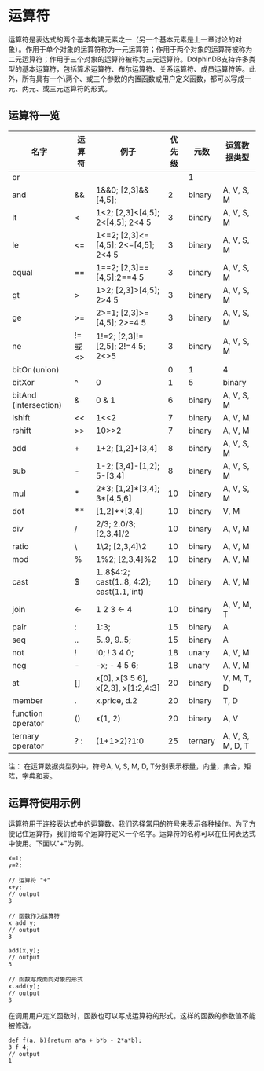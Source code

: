 # 运算符

运算符是表达式的两个基本构建元素之一（另一个基本元素是上一章讨论的对象）。作用于单个对象的运算符称为一元运算符；作用于两个对象的运算符被称为二元运算符；作用于三个对象的运算符被称为三元运算符。DolphinDB支持许多类型的基本运算符，包括算术运算符、布尔运算符、关系运算符、成员运算符等。此外，所有具有一个\两个、或三个参数的内置函数或用户定义函数，都可以写成一元、两元、或三元运算符的形式。

## 运算符一览

| 名字 | 运算符 | 例子 | 优先级 | 元数 | 运算数据类型 |
| --- | --- | --- | --- | --- | --- |
| or | || | 1||0; [2,3]|| [4,5]; 0||[4,5] | 1 | binary | A, V, S, M |
| and | && | 1&&0; [2,3]&&[4,5]; | 2 | binary | A, V, S, M |
| lt | < | 1<2; [2,3]<[4,5]; 2<[4,5]; 2<4 5 | 3 | binary | A, V, S, M |
| le | <= | 1<=2; [2,3]<=[4,5]; 2<=[4,5]; 2<4 5 | 3 | binary | A, V, S, M |
| equal | == | 1==2; [2,3]==[4,5];2==4 5 | 3 | binary | A, V, S, M |
| gt | > | 1>2; [2,3]>[4,5]; 2>4 5 | 3 | binary | A, V, S, M |
| ge | >= | 2>=1; [2,3]>=[4,5]; 2>=4 5 | 3 | binary | A, V, S, M |
| ne | != 或 <> | 1!=2; [2,3]!=[2,5]; 2!=4 5; 2<>5 | 3 | binary | A, V, S, M |
| bitOr (union) | | | 0 | 1 | 4 | binary | A, V, S, M |
| bitXor | ^ | 0 | 1 | 5 | binary | A, V, S, M |
| bitAnd (intersection) | & | 0 & 1 | 6 | binary | A, V, S, M |
| lshift | << | 1<<2 | 7 | binary | A, V, M |
| rshift | >> | 10>>2 | 7 | binary | A, V, M |
| add | + | 1+2; [1,2]+[3,4] | 8 | binary | A, V, S, M |
| sub | - | 1-2; [3,4]-[1,2]; 5-[3,4] | 8 | binary | A, V, S, M |
| mul | \* | 2\*3; [1,2]\*[3,4]; 3\*[4,5,6] | 10 | binary | A, V, S, M |
| dot | \*\* | [1,2]\*\*[3,4] | 10 | binary | V, M |
| div | / | 2/3; 2.0/3; [2,3,4]/2 | 10 | binary | A, V, M |
| ratio | \ | 1\2; [2,3,4]\2 | 10 | binary | A, V, M |
| mod | % | 1%2; [2,3,4]%2 | 10 | binary | A, V, M |
| cast | $ | 1..8$4:2; cast(1..8, 4:2); cast(1.1,`int) | 10 | binary | A, V, M |
| join | <- | 1 2 3 <- 4 | 10 | binary | A, V, M, T |
| pair | : | 1:3; | 15 | binary | A |
| seq | .. | 5..9, 9..5; | 15 | binary | A |
| not | ! | !0; ! 3 4 0; | 18 | unary | A, V, M |
| neg | - | -x; - 4 5 6; | 18 | unary | A, V, M |
| at | [] | x[0], x[3 5 6], x[2,3], x[1:2,4:3] | 20 | binary | V, M, T, D |
| member | . | x.price, d.2 | 20 | binary | T, D |
| function operator | () | x(1, 2) | 20 | binary | A, V |
| ternary operator | ? : | (1+1>2)?1:0 | 25 | ternary | A, V, S, M, D, T |

注： 在运算数据类型列中，符号A, V, S, M, D, T分别表示标量，向量，集合，矩阵，字典和表。

## 运算符使用示例

运算符用于连接表达式中的运算数。我们选择常用的符号来表示各种操作。为了方便记住运算符，我们给每个运算符定义一个名字。运算符的名称可以在任何表达式中使用。下面以"+"为例。

```
x=1;
y=2;

// 运算符 "+"
x+y;
// output
3

// 函数作为运算符
x add y;
// output
3

add(x,y);
// output
3

// 函数写成面向对象的形式
x.add(y);
// output
3
```

在调用用户定义函数时，函数也可以写成运算符的形式。这样的函数的参数值不能被修改。

```
def f(a, b){return a*a + b*b - 2*a*b};
3 f 4;
// output
1
```

